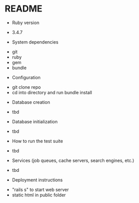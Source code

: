 # README

* Ruby version 
- 3.4.7

* System dependencies
- git
- ruby
- gem
- bundle

* Configuration
- git clone repo
- cd into directory and run bundle install

* Database creation
- tbd

* Database initialization
- tbd

* How to run the test suite
- tbd

* Services (job queues, cache servers, search engines, etc.)
- tbd

* Deployment instructions
- "rails s" to start web server
- static html in public folder